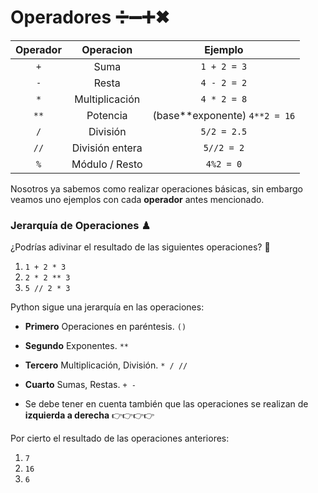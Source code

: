 # Operadores ➗➖➕✖

| Operador | Operacion | Ejemplo |
|:--------:|:---------:|:------:|
|   `+`    |   Suma    | `1 + 2 = 3` |
|   `-`    |   Resta   | `4 - 2 = 2` |
|   `*`    | Multiplicación | `4 * 2 = 8` |
|   `**`   |  Potencia      | (base**exponente) `4**2 = 16` |
|   `/`    | División  | `5/2 = 2.5` |
|   `//`   | División entera | `5//2 = 2`  |
|   `%`    |   Módulo / Resto  | `4%2 = 0`  |

Nosotros ya sabemos como realizar operaciones básicas, sin embargo veamos uno ejemplos con cada **operador** antes mencionado.

### Jerarquía de Operaciones ♟
¿Podrías adivinar el resultado de las siguientes operaciones? 🤔

1. `1 + 2 * 3`
2. `2 * 2 ** 3`
3. `5 // 2 * 3`

Python sigue una jerarquía en las operaciones:

* **Primero** Operaciones en paréntesis. `()`
* **Segundo** Exponentes. `**`
* **Tercero** Multiplicación, División. `* / //`
* **Cuarto** Sumas, Restas. `+ -`

* Se debe tener en cuenta también que las operaciones se realizan de **izquierda a derecha** 👉👉👉👉

Por cierto el resultado de las operaciones anteriores:
1. `7`
2. `16`
3. `6`